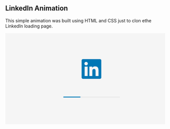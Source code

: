 ## LinkedIn Animation

This simple animation was built using HTML and CSS just to clon ethe LinkedIn loading page.

![Preview](linkedin.PNG)

